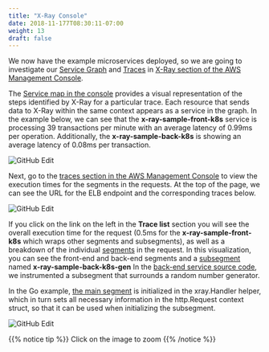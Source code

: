```yaml
---
title: "X-Ray Console"
date: 2018-11-177T08:30:11-07:00
weight: 13
draft: false
---
```


We now have the example microservices deployed, so we are going to investigate our [Service Graph](https://docs.aws.amazon.com/xray/latest/devguide/xray-concepts.html#xray-concepts-servicegraph) and [Traces](https://docs.aws.amazon.com/xray/latest/devguide/xray-concepts.html#xray-concepts-traces) in [X-Ray section of the AWS Management Console](https://console.aws.amazon.com/xray/home#/service-map).

The [Service map in the console](https://console.aws.amazon.com/xray/home#/service-map) provides a visual representation of the steps identified by X-Ray for a particular trace. Each resource that sends data to X-Ray within the same context appears as a service in the graph. In the example below, we can see that the **x-ray-sample-front-k8s** service is processing 39 transactions per minute with an average latency of 0.99ms per operation. Additionally, the **x-ray-sample-back-k8s** is showing an average latency of 0.08ms per transaction.

![GitHub Edit](/images/x-ray/service_map.png)

Next, go to the [traces section in the AWS Management Console](https://console.aws.amazon.com/xray/home#/traces) to view the execution times for the segments in the requests. At the top of the page, we can see the URL for the ELB endpoint and the corresponding traces below.

![GitHub Edit](/images/x-ray/traces.png)

If you click on the link on the left in the **Trace list** section you will see the overall execution time for the request (0.5ms for the **x-ray-sample-front-k8s** which wraps other segments and subsegments), as well as a breakdown of the individual [segments](https://docs.aws.amazon.com/xray/latest/devguide/xray-concepts.html#xray-concepts-segments) in the request. In this visualization, you can see the front-end and back-end segments and a [subsegment](https://docs.aws.amazon.com/xray/latest/devguide/xray-concepts.html#xray-concepts-subsegments) named **x-ray-sample-back-k8s-gen** In the [back-end service source code](https://github.com/aws-samples/eks-workshop/blob/master/content/x-ray/sample-back/main.go#L33), we instrumented a subsegment that surrounds a random number generator.

In the Go example, [the main segment](https://github.com/aws-samples/eks-workshop/blob/master/content/x-ray/sample-back/main.go#L26) is initialized in the xray.Handler helper, which in turn sets all necessary information in the http.Request context struct, so that it can be used when initializing the subsegment.

![GitHub Edit](/images/x-ray/trace.png)

{{% notice tip %}}
Click on the image to zoom
{{% /notice %}}


